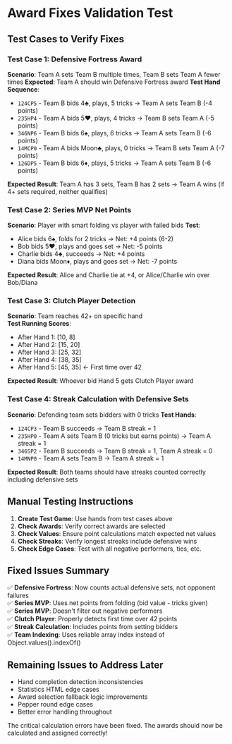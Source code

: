 # Award Fixes Validation Test

## Test Cases to Verify Fixes

### Test Case 1: Defensive Fortress Award
**Scenario**: Team A sets Team B multiple times, Team B sets Team A fewer times
**Expected**: Team A should win Defensive Fortress award
**Test Hand Sequence**:
- `124CP5` - Team B bids 4♣, plays, 5 tricks → Team A sets Team B (-4 points)
- `235HP4` - Team A bids 5♥, plays, 4 tricks → Team B sets Team A (-5 points)  
- `346NP6` - Team B bids 6♠, plays, 6 tricks → Team A sets Team B (-6 points)
- `14MCP0` - Team A bids Moon♣, plays, 0 tricks → Team B sets Team A (-7 points)
- `126DP5` - Team B bids 6♦, plays, 5 tricks → Team A sets Team B (-6 points)

**Expected Result**: Team A has 3 sets, Team B has 2 sets → Team A wins (if 4+ sets required, neither qualifies)

### Test Case 2: Series MVP Net Points  
**Scenario**: Player with smart folding vs player with failed bids
**Test**: 
- Alice bids 6♠, folds for 2 tricks → Net: +4 points (6-2)
- Bob bids 5♥, plays and goes set → Net: -5 points
- Charlie bids 4♣, succeeds → Net: +4 points  
- Diana bids Moon♦, plays and goes set → Net: -7 points

**Expected Result**: Alice and Charlie tie at +4, or Alice/Charlie win over Bob/Diana

### Test Case 3: Clutch Player Detection
**Scenario**: Team reaches 42+ on specific hand  
**Test Running Scores**:
- After Hand 1: [10, 8]
- After Hand 2: [15, 20] 
- After Hand 3: [25, 32]
- After Hand 4: [38, 35]
- After Hand 5: [45, 35] ← First time over 42

**Expected Result**: Whoever bid Hand 5 gets Clutch Player award

### Test Case 4: Streak Calculation with Defensive Sets
**Scenario**: Defending team sets bidders with 0 tricks
**Test Hands**:
- `124CP3` - Team B succeeds → Team B streak = 1
- `235HP0` - Team A sets Team B (0 tricks but earns points) → Team A streak = 1  
- `346SP2` - Team B succeeds → Team B streak = 1, Team A streak = 0
- `14MNP0` - Team A sets Team B → Team A streak = 1

**Expected Result**: Both teams should have streaks counted correctly including defensive sets

## Manual Testing Instructions

1. **Create Test Game**: Use hands from test cases above
2. **Check Awards**: Verify correct awards are selected  
3. **Check Values**: Ensure point calculations match expected net values
4. **Check Streaks**: Verify longest streaks include defensive wins
5. **Check Edge Cases**: Test with all negative performers, ties, etc.

## Fixed Issues Summary

✅ **Defensive Fortress**: Now counts actual defensive sets, not opponent failures  
✅ **Series MVP**: Uses net points from folding (bid value - tricks given)  
✅ **Series MVP**: Doesn't filter out negative performers  
✅ **Clutch Player**: Properly detects first time over 42 points  
✅ **Streak Calculation**: Includes points from setting bidders  
✅ **Team Indexing**: Uses reliable array index instead of Object.values().indexOf()

## Remaining Issues to Address Later

- Hand completion detection inconsistencies
- Statistics HTML edge cases  
- Award selection fallback logic improvements
- Pepper round edge cases
- Better error handling throughout

The critical calculation errors have been fixed. The awards should now be calculated and assigned correctly!